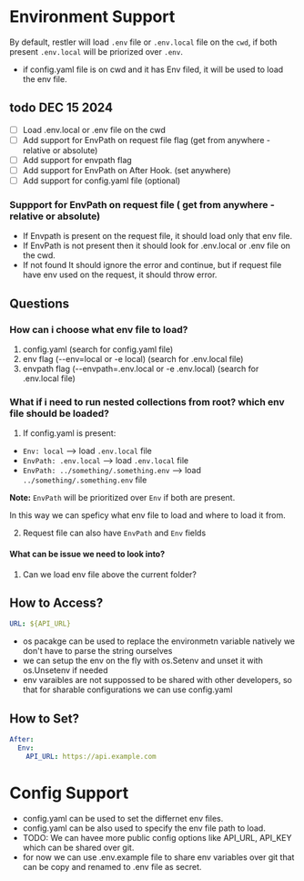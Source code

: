 # Environment Support
By default, restler will load `.env` file or `.env.local` file on the `cwd`, if both present `.env.local` will be priorized over `.env`.
- if config.yaml file is on cwd and it has Env filed, it will be used to load the env file.

## todo DEC 15 2024
- [ ] Load .env.local or .env file on the cwd
- [ ] Add support for EnvPath on request file flag (get from anywhere - relative or absolute)
- [ ] Add support for envpath flag
- [ ] Add support for EnvPath on After Hook. (set anywhere)
- [ ] Add support for config.yaml file (optional)

### Suppport for EnvPath on request file ( get from anywhere - relative or absolute)
- If Envpath is present on the request file, it should load only that env file.
- If EnvPath is not present then it should look for .env.local or .env file on the cwd.
- If not found It should ignore the error and continue, but if request file have env used on the request, it should throw error.

## Questions

### How can i choose what env file to load?
1. config.yaml (search for config.yaml file)
2. env flag (--env=local or -e local) (search for .env.local file)
3. envpath flag (--envpath=.env.local or -e .env.local) (search for .env.local file)

### What if i need to run nested collections from root? which env file should be loaded?
1. If config.yaml is present:
- `Env: local` --> load `.env.local` file
- `EnvPath: .env.local` --> load `.env.local` file
- `EnvPath: ../something/.something.env` --> load `../something/.something.env` file

**Note:** `EnvPath` will be prioritized over `Env` if both are present.

In this way we can speficy what env file to load and where to load it from.

2. Request file can also have `EnvPath` and `Env` fields

#### What can be issue we need to look into?
  1. Can we load env file above the current folder?


## How to Access?
```yaml
URL: ${API_URL}
```
- os pacakge can be used to replace the environmetn variable natively we don't have to parse the string ourselves
- we can setup the env on the fly with os.Setenv and unset it with os.Unsetenv if needed
- env varaibles are not suppossed to be shared with other developers, so that for sharable configurations we can use config.yaml

## How to Set?
```yaml
After:
  Env:
    API_URL: https://api.example.com
```

# Config Support
- config.yaml can be used to set the differnet env files.
- config.yaml can be also used to specify the env file path to load.
- TODO: We can havee more public config options like API_URL, API_KEY which can be shared over git.
- for now we can use .env.example file to share env variables over git that can be copy and renamed to .env file as secret.
